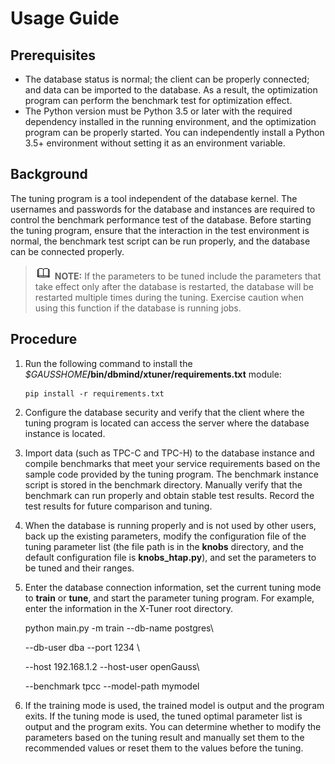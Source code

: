 # Usage Guide<a name="EN-US_TOPIC_0289900288"></a>

## Prerequisites<a name="en-us_topic_0283137591_section887921944913"></a>

-   The database status is normal; the client can be properly connected; and data can be imported to the database. As a result, the optimization program can perform the benchmark test for optimization effect.
-   The Python version must be Python 3.5 or later with the required dependency installed in the running environment, and the optimization program can be properly started. You can independently install a Python 3.5+ environment without setting it as an environment variable.

## Background<a name="en-us_topic_0283137591_section1767203555113"></a>

The tuning program is a tool independent of the database kernel. The usernames and passwords for the database and instances are required to control the benchmark performance test of the database. Before starting the tuning program, ensure that the interaction in the test environment is normal, the benchmark test script can be run properly, and the database can be connected properly.

>![](public_sys-resources/icon-note.gif) **NOTE:** 
>If the parameters to be tuned include the parameters that take effect only after the database is restarted, the database will be restarted multiple times during the tuning. Exercise caution when using this function if the database is running jobs.

## Procedure<a name="en-us_topic_0283137591_section275518529540"></a>

1.  Run the following command to install the  _$GAUSSHOME_**/bin/dbmind/xtuner/requirements.txt**  module:

    ```
    pip install -r requirements.txt
    ```

2.  Configure the database security and verify that the client where the tuning program is located can access the server where the database instance is located.
3.  Import data \(such as TPC-C and TPC-H\) to the database instance and compile benchmarks that meet your service requirements based on the sample code provided by the tuning program. The benchmark instance script is stored in the benchmark directory. Manually verify that the benchmark can run properly and obtain stable test results. Record the test results for future comparison and tuning.
4.  When the database is running properly and is not used by other users, back up the existing parameters, modify the configuration file of the tuning parameter list \(the file path is in the  **knobs**  directory, and the default configuration file is  **knobs\_htap.py**\), and set the parameters to be tuned and their ranges.
5.  Enter the database connection information, set the current tuning mode to  **train**  or  **tune**, and start the parameter tuning program. For example, enter the information in the X-Tuner root directory.

    python main.py -m train --db-name postgres\\

    --db-user dba --port 1234 \\

    --host 192.168.1.2 --host-user openGauss\\

    --benchmark tpcc --model-path mymodel

6.  If the training mode is used, the trained model is output and the program exits. If the tuning mode is used, the tuned optimal parameter list is output and the program exits. You can determine whether to modify the parameters based on the tuning result and manually set them to the recommended values or reset them to the values before the tuning.

